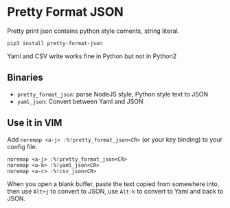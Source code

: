 # Pretty Format JSON

Pretty print json contains python style coments, string literal.

```
pip3 install pretty-format-json
```

Yaml and CSV write works fine in Python but not in Python2

## Binaries

* `pretty_format_json`: parse NodeJS style, Python style text to JSON
* `yaml_json`: Convert between Yaml and JSON

## Use it in VIM

Add `noremap <a-j> :%!pretty_format_json<CR>` (or your key binding) to your config file.

```
noremap <a-j> :%!pretty_format_json<CR>
noremap <a-k> :%!yaml_json<CR>
noremap <a-c> :%!csv_json<CR>
```

When you open a blank buffer, paste the text copied from somewhere into,
then use `Alt+j` to convert to JSON,
use `Alt-k` to convert to Yaml and back to JSON.
